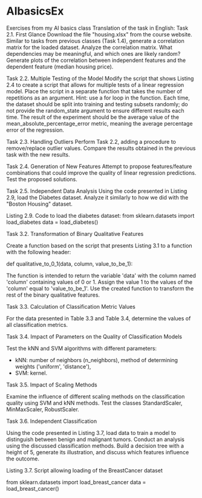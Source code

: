# AIbasicsEx
Exercises from my AI basics class
Translation of the task in English:
Task 2.1. First Glance
Download the file "housing.xlsx" from the course website. Similar to tasks from previous classes (Task 1.4), generate a correlation matrix for the loaded dataset. Analyze the correlation matrix. What dependencies may be meaningful, and which ones are likely random? Generate plots of the correlation between independent features and the dependent feature (median housing price).

Task 2.2. Multiple Testing of the Model
Modify the script that shows Listing 2.4 to create a script that allows for multiple tests of a linear regression model. Place the script in a separate function that takes the number of repetitions as an argument. Hint: use a for loop in the function. Each time, the dataset should be split into training and testing subsets randomly; do not provide the random_state argument to ensure different results each time. The result of the experiment should be the average value of the mean_absolute_percentage_error metric, meaning the average percentage error of the regression.

Task 2.3. Handling Outliers
Perform Task 2.2, adding a procedure to remove/replace outlier values. Compare the results obtained in the previous task with the new results.

Task 2.4. Generation of New Features
Attempt to propose features/feature combinations that could improve the quality of linear regression predictions. Test the proposed solutions.

Task 2.5. Independent Data Analysis
Using the code presented in Listing 2.9, load the Diabetes dataset. Analyze it similarly to how we did with the "Boston Housing" dataset.

Listing 2.9. Code to load the diabetes dataset:
from sklearn.datasets import load_diabetes
data = load_diabetes()




Task 3.2. Transformation of Binary Qualitative Features

Create a function based on the script that presents Listing 3.1 to a function with the following header:

def qualitative_to_0_1(data, column, value_to_be_1):

The function is intended to return the variable 'data' with the column named 'column' containing values of 0 or 1. Assign the value 1 to the values of the 'column' equal to 'value_to_be_1'. Use the created function to transform the rest of the binary qualitative features.

Task 3.3. Calculation of Classification Metric Values

For the data presented in Table 3.3 and Table 3.4, determine the values of all classification metrics.

Task 3.4. Impact of Parameters on the Quality of Classification Models

Test the kNN and SVM algorithms with different parameters:
- kNN: number of neighbors (n_neighbors), method of determining weights ('uniform', 'distance'),
- SVM: kernel.

Task 3.5. Impact of Scaling Methods

Examine the influence of different scaling methods on the classification quality using SVM and kNN methods. Test the classes StandardScaler, MinMaxScaler, RobustScaler.



Task 3.6. Independent Classification

Using the code presented in Listing 3.7, load data to train a model to distinguish between benign and malignant tumors. Conduct an analysis using the discussed classification methods. Build a decision tree with a height of 5, generate its illustration, and discuss which features influence the outcome.

Listing 3.7. Script allowing loading of the BreastCancer dataset

from sklearn.datasets import load_breast_cancer
data = load_breast_cancer()
